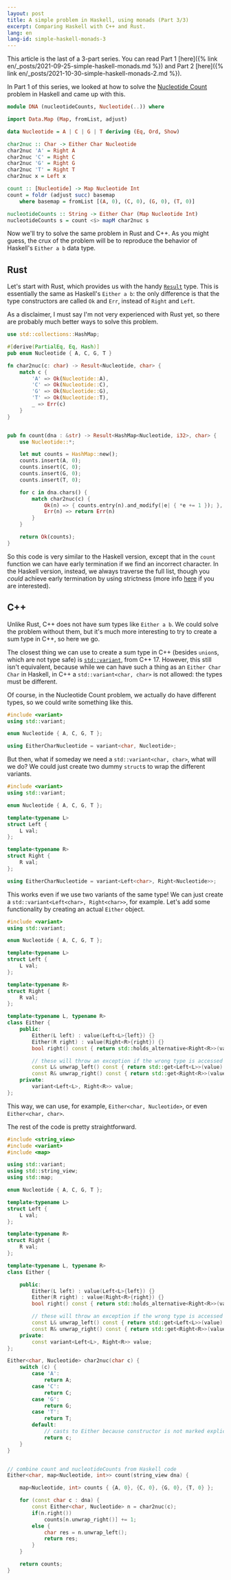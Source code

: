 ```yaml
---
layout: post
title: A simple problem in Haskell, using monads (Part 3/3)
excerpt: Comparing Haskell with C++ and Rust.
lang: en
lang-id: simple-haskell-monads-3
---
```


This article is the last of a 3-part series. You can read Part 1 
[here]({% link en/_posts/2021-09-25-simple-haskell-monads.md %})
and Part 2 [here]({% link en/_posts/2021-10-30-simple-haskell-monads-2.md %}).

In Part 1 of this series, we looked at how to solve the
[Nucleotide Count](https://exercism.org/tracks/haskell/exercises/nucleotide-count)
problem in Haskell and came up with this.


```haskell
module DNA (nucleotideCounts, Nucleotide(..)) where

import Data.Map (Map, fromList, adjust)

data Nucleotide = A | C | G | T deriving (Eq, Ord, Show)

char2nuc :: Char -> Either Char Nucleotide
char2nuc 'A' = Right A
char2nuc 'C' = Right C
char2nuc 'G' = Right G
char2nuc 'T' = Right T
char2nuc x = Left x

count :: [Nucleotide] -> Map Nucleotide Int
count = foldr (adjust succ) basemap
    where basemap = fromList [(A, 0), (C, 0), (G, 0), (T, 0)]

nucleotideCounts :: String -> Either Char (Map Nucleotide Int)
nucleotideCounts s = count <$> mapM char2nuc s
```

Now we'll try to solve the same problem in Rust and C++. As you might guess, the
crux of the problem will be to reproduce the behavior of Haskell's `Either a b`
data type.

## Rust

Let's start with Rust, which provides us with the handy 
[`Result`](https://doc.rust-lang.org/std/result/enum.Result.html)
type. This is
essentially the same as Haskell's `Either a b`: the only difference is that the
type constructors are called `Ok` and `Err`, instead of `Right` and `Left`.

As a disclaimer, I must say I'm not very experienced with Rust yet, so there are
probably much better ways to solve this problem.

```rust
use std::collections::HashMap;

#[derive(PartialEq, Eq, Hash)]
pub enum Nucleotide { A, C, G, T }

fn char2nuc(c: char) -> Result<Nucleotide, char> {
    match c {
        'A' => Ok(Nucleotide::A),
        'C' => Ok(Nucleotide::C),
        'G' => Ok(Nucleotide::G),
        'T' => Ok(Nucleotide::T),
        _ => Err(c)
    }
}


pub fn count(dna : &str) -> Result<HashMap<Nucleotide, i32>, char> {
    use Nucleotide::*;

    let mut counts = HashMap::new();
    counts.insert(A, 0);
    counts.insert(C, 0);
    counts.insert(G, 0);
    counts.insert(T, 0);

    for c in dna.chars() {
        match char2nuc(c) {
            Ok(n) => { counts.entry(n).and_modify(|e| { *e += 1 }); },
            Err(n) => return Err(n)
        }
    }

    return Ok(counts);
}
```

So this code is very similar to the Haskell version, except that in the `count`
function we can have early termination if we find an incorrect character. In the
Haskell version, instead, we always traverse the full list, though you _could_
achieve early termination by using strictness (more info
[here](https://www.fpcomplete.com/haskell/tutorial/monad-transformers/) if you are
interested).

## C++

Unlike Rust, C++ does not have sum types like `Either a b`. We could solve the
problem without them, but it's much more interesting to try to create a sum type
in C++, so here we go.

The closest thing we can use to create a sum type in C++ (besides `union`s, which are not type safe)
is [`std::variant`](https://en.cppreference.com/w/cpp/utility/variant), from
C++ 17. However, this still isn't equivalent, because while we can have such a thing as
an `Either Char Char` in Haskell, in C++ a `std::variant<char, char>` is not
allowed: the types must be different.

Of course, in the Nucleotide Count problem, we actually do have different types,
so we could write something like this.

```c++
#include <variant>
using std::variant;

enum Nucleotide { A, C, G, T };

using EitherCharNucleotide = variant<char, Nucleotide>;
```

But then, what if someday we need a `std::variant<char, char>`, what will we do?
We could just create two dummy `struct`s to wrap the different variants.

```c++
#include <variant>
using std::variant;

enum Nucleotide { A, C, G, T };

template<typename L>
struct Left {
    L val;
};

template<typename R>
struct Right {
    R val;
};

using EitherCharNucleotide = variant<Left<char>, Right<Nucleotide>>;
```
This works even if we use two variants of the same type! We can just create a
`std::variant<Left<char>, Right<char>>`, for example. Let's add some
functionality by creating an actual `Either` object.


```c++
#include <variant>
using std::variant;

enum Nucleotide { A, C, G, T };

template<typename L>
struct Left {
    L val;
};

template<typename R>
struct Right {
    R val;
};

template<typename L, typename R>
class Either {
    public:
        Either(L left) : value(Left<L>{left}) {}
        Either(R right) : value(Right<R>{right}) {}
        bool right() const { return std::holds_alternative<Right<R>>(value); }

        // these will throw an exception if the wrong type is accessed
        const L& unwrap_left() const { return std::get<Left<L>>(value).val; }
        const R& unwrap_right() const { return std::get<Right<R>>(value).val; }
    private:
        variant<Left<L>, Right<R>> value;
};
```

This way, we can use, for example, `Either<char, Nucleotide>`, or even
`Either<char, char>`.

The rest of the code is pretty straightforward.
```c++
#include <string_view>
#include <variant>
#include <map>

using std::variant;
using std::string_view;
using std::map;

enum Nucleotide { A, C, G, T };

template<typename L>
struct Left {
    L val;
};

template<typename R>
struct Right {
    R val;
};

template<typename L, typename R>
class Either {

    public:
        Either(L left) : value(Left<L>{left}) {}
        Either(R right) : value(Right<R>{right}) {}
        bool right() const { return std::holds_alternative<Right<R>>(value); }

        // these will throw an exception if the wrong type is accessed
        const L& unwrap_left() const { return std::get<Left<L>>(value).val; }
        const R& unwrap_right() const { return std::get<Right<R>>(value).val; }
    private:
        const variant<Left<L>, Right<R>> value;
};

Either<char, Nucleotide> char2nuc(char c) {
    switch (c) {
        case 'A':
            return A;
        case 'C':
            return C;
        case 'G':
            return G;
        case 'T':
            return T;
        default:
            // casts to Either because constructor is not marked explicit
            return c;
    }
}


// combine count and nucleotideCounts from Haskell code
Either<char, map<Nucleotide, int>> count(string_view dna) {

    map<Nucleotide, int> counts { {A, 0}, {C, 0}, {G, 0}, {T, 0} };

    for (const char c : dna) {
        const Either<char, Nucleotide> n = char2nuc(c);
        if(n.right())
            counts[n.unwrap_right()] += 1;
        else {
            char res = n.unwrap_left();
            return res;
        }
    }

    return counts;
}
```
